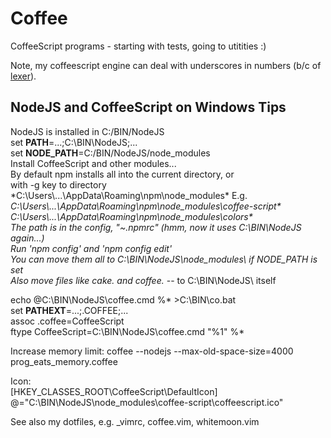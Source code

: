 # Coffee
CoffeeScript programs - starting with tests, going to utitities :)

Note, my coffeescript engine can deal with underscores in numbers (b/c of [lexer](https://github.com/georgiy-pruss/CoffeeScriptToo/blob/master/lib/coffee-script)).

## NodeJS and CoffeeScript on Windows Tips

NodeJS is installed in C:/BIN/NodeJS  
set **PATH**=...;C:\BIN\NodeJS;...  
set **NODE_PATH**=C:/BIN/NodeJS/node_modules  
Install CoffeeScript and other modules...  
By default npm installs all into the current directory, or  
with -g key to directory *C:\\Users\\...\AppData\Roaming\npm\node_modules\* E.g.  
*C:\\Users\\...\\AppData\Roaming\npm\node_modules\coffee-script\*  
*C:\\Users\\...\\AppData\Roaming\npm\\node_modules\colors\*  
The path is in the config, "~\.npmrc" (hmm, now it uses C:\BIN\NodeJS again...)  
Run 'npm config' and 'npm config edit'  
You can move them all to C:\BIN\NodeJS\node_modules\ if NODE_PATH is set  
Also move files like cake.* and coffee.* -- to C:\BIN\NodeJS\ itself   

echo @C:\BIN\NodeJS\coffee.cmd %* >C:\BIN\co.bat  
set **PATHEXT**=...;.COFFEE;...  
assoc .coffee=CoffeeScript  
ftype CoffeeScript=C:\BIN\NodeJS\coffee.cmd "%1" %*  

Increase memory limit:
coffee --nodejs --max-old-space-size=4000 prog_eats_memory.coffee

Icon:  
[HKEY_CLASSES_ROOT\CoffeeScript\DefaultIcon]  
@="C:\\BIN\\NodeJS\\node_modules\\coffee-script\\coffeescript.ico"  

See also my dotfiles, e.g. _vimrc, coffee.vim, whitemoon.vim

